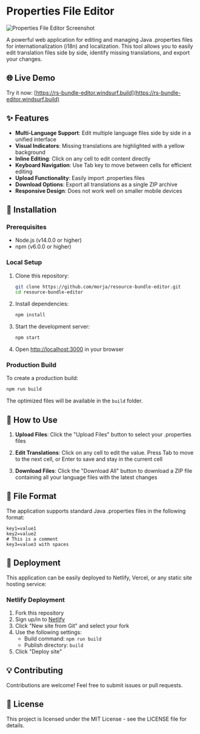 # Properties File Editor

![Properties File Editor Screenshot](public/screenshot.png)

A powerful web application for editing and managing Java .properties files for internationalization (i18n) and localization. This tool allows you to easily edit translation files side by side, identify missing translations, and export your changes.

## 🌐 Live Demo

Try it now: [https://rs-bundle-editor.windsurf.build](https://rs-bundle-editor.windsurf.build)

## ✨ Features

- **Multi-Language Support**: Edit multiple language files side by side in a unified interface
- **Visual Indicators**: Missing translations are highlighted with a yellow background
- **Inline Editing**: Click on any cell to edit content directly
- **Keyboard Navigation**: Use Tab key to move between cells for efficient editing
- **Upload Functionality**: Easily import .properties files
- **Download Options**: Export all translations as a single ZIP archive
- **Responsive Design**: Does not work well on smaller mobile devices

## 🔧 Installation

### Prerequisites

- Node.js (v14.0.0 or higher)
- npm (v6.0.0 or higher)

### Local Setup

1. Clone this repository:
   ```bash
   git clone https://github.com/morja/resource-bundle-editor.git
   cd resource-bundle-editor
   ```

2. Install dependencies:
   ```bash
   npm install
   ```

3. Start the development server:
   ```bash
   npm start
   ```

4. Open [http://localhost:3000](http://localhost:3000) in your browser

### Production Build

To create a production build:

```bash
npm run build
```

The optimized files will be available in the `build` folder.

## 📝 How to Use

1. **Upload Files**: Click the "Upload Files" button to select your .properties files

2. **Edit Translations**: Click on any cell to edit the value. Press Tab to move to the next cell, or Enter to save and stay in the current cell

3. **Download Files**: Click the "Download All" button to download a ZIP file containing all your language files with the latest changes

## 🧩 File Format

The application supports standard Java .properties files in the following format:

```properties
key1=value1
key2=value2
# This is a comment
key3=value3 with spaces
```

## 🚀 Deployment

This application can be easily deployed to Netlify, Vercel, or any static site hosting service:

### Netlify Deployment

1. Fork this repository
2. Sign up/in to [Netlify](https://www.netlify.com/)
3. Click "New site from Git" and select your fork
4. Use the following settings:
   - Build command: `npm run build`
   - Publish directory: `build`
5. Click "Deploy site"

## 💡 Contributing

Contributions are welcome! Feel free to submit issues or pull requests.

## 📄 License

This project is licensed under the MIT License - see the LICENSE file for details.
